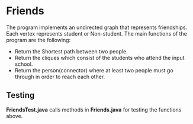 # Friends
The program implements an undirected graph that represents friendships. Each vertex represents student or Non-student. The main functions of the program are the following:
* Return the Shortest path between two people.
* Return the cliques which consist of the students who attend the input school.
* Return the person(connector) where at least two people must go through in order to reach each other. 

## Testing
**FriendsTest.java** calls methods in **Friends.java** for testing the functions above. 
